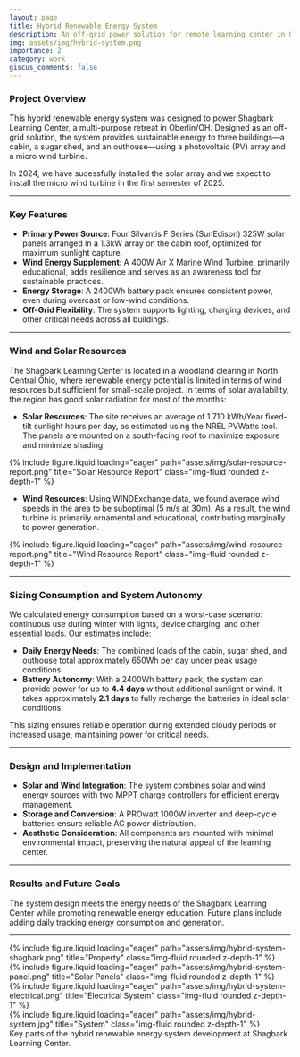 ```yaml
---
layout: page
title: Hybrid Renewable Energy System
description: An off-grid power solution for remote learning center in Oberlin/OH.
img: assets/img/hybrid-system.png
importance: 2
category: work
giscus_comments: false
---
```


### Project Overview

This hybrid renewable energy system was designed to power Shagbark Learning Center, a multi-purpose retreat in Oberlin/OH. Designed as an off-grid solution, the system provides sustainable energy to three buildings—a cabin, a sugar shed, and an outhouse—using a photovoltaic (PV) array and a micro wind turbine.

In 2024, we have sucessfully installed the solar array and we expect to install the micro wind turbine in the first semester of 2025.

---

### Key Features

- **Primary Power Source**: Four Silvantis F Series (SunEdison) 325W solar panels arranged in a 1.3kW array on the cabin roof, optimized for maximum sunlight capture.
- **Wind Energy Supplement**: A 400W Air X Marine Wind Turbine, primarily educational, adds resilience and serves as an awareness tool for sustainable practices.
- **Energy Storage**: A 2400Wh battery pack ensures consistent power, even during overcast or low-wind conditions.
- **Off-Grid Flexibility**: The system supports lighting, charging devices, and other critical needs across all buildings.

---

### Wind and Solar Resources

The Shagbark Learning Center is located in a woodland clearing in North Central Ohio, where renewable energy potential is limited in terms of wind resources but sufficient for small-scale project. In terms of solar availability, the region has good solar radiation for most of the months:

- **Solar Resources**: The site receives an average of 1.710 kWh/Year fixed-tilt sunlight hours per day, as estimated using the NREL PVWatts tool. The panels are mounted on a south-facing roof to maximize exposure and minimize shading.

<div class="row">
    <div class="col-sm mt-3 mt-md-0">
        {% include figure.liquid loading="eager" path="assets/img/solar-resource-report.png" title="Solar Resource Report" class="img-fluid rounded z-depth-1" %}
    </div>
</div>

- **Wind Resources**: Using WINDExchange data, we found average wind speeds in the area to be suboptimal (5 m/s at 30m). As a result, the wind turbine is primarily ornamental and educational, contributing marginally to power generation.

<div class="row">
    <div class="col-sm mt-3 mt-md-0">
        {% include figure.liquid loading="eager" path="assets/img/wind-resource-report.png" title="Wind Resource Report" class="img-fluid rounded z-depth-1" %}
    </div>
</div>

---

### Sizing Consumption and System Autonomy

We calculated energy consumption based on a worst-case scenario: continuous use during winter with lights, device charging, and other essential loads. Our estimates include:

- **Daily Energy Needs**: The combined loads of the cabin, sugar shed, and outhouse total approximately 650Wh per day under peak usage conditions.
- **Battery Autonomy**: With a 2400Wh battery pack, the system can provide power for up to **4.4 days** without additional sunlight or wind. It takes approximately **2.1 days** to fully recharge the batteries in ideal solar conditions.

This sizing ensures reliable operation during extended cloudy periods or increased usage, maintaining power for critical needs.

---

### Design and Implementation

- **Solar and Wind Integration**: The system combines solar and wind energy sources with two MPPT charge controllers for efficient energy management.
- **Storage and Conversion**: A PROwatt 1000W inverter and deep-cycle batteries ensure reliable AC power distribution.
- **Aesthetic Consideration**: All components are mounted with minimal environmental impact, preserving the natural appeal of the learning center.

---

### Results and Future Goals

The system design meets the energy needs of the Shagbark Learning Center while promoting renewable energy education. Future plans include adding daily tracking energy consumption and generation.

---

<div class="row justify-content-center">
  <div class="col-sm-12 col-md-6 mt-3 mt-md-0">
    {% include figure.liquid loading="eager" path="assets/img/hybrid-system-shagbark.png" title="Property" class="img-fluid rounded z-depth-1" %}
  </div>
  <div class="col-sm-12 col-md-6 mt-3 mt-md-0">
    {% include figure.liquid loading="eager" path="assets/img/hybrid-system-panel.png" title="Solar Panels" class="img-fluid rounded z-depth-1" %}
  </div>
</div>
<div class="row justify-content-center">
  <div class="col-sm-12 col-md-6 mt-3 mt-md-0">
    {% include figure.liquid loading="eager" path="assets/img/hybrid-system-electrical.png" title="Electrical System" class="img-fluid rounded z-depth-1" %}
  </div>
  <div class="col-sm-12 col-md-6 mt-3 mt-md-0">
    {% include figure.liquid loading="eager" path="assets/img/hybrid-system.jpg" title="System" class="img-fluid rounded z-depth-1" %}
  </div>
</div>
<div class="caption text-center">Key parts of the hybrid renewable energy system development at Shagbark Learning Center.</div>
